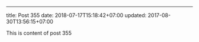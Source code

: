 ---
title: Post 355
date: 2018-07-17T15:18:42+07:00
updated: 2017-08-30T13:56:15+07:00

This is content of post 355